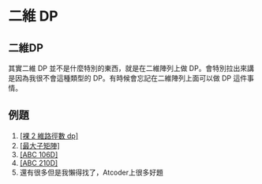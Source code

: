 # 二維 DP

## 二維DP

其實二維 DP 並不是什麼特別的東西，就是在二維陣列上做 DP。會特別拉出來講是因為我很不會這種類型的 DP。有時候會忘記在二維陣列上面可以做 DP 這件事情。

## 例題

1. [\[裸 2 維路徑數 dp\]](https://atcoder.jp/contests/dp/tasks/dp_h)
2. [\[最大子矩陣\]](https://acm.timus.ru/problem.aspx?space=1&num=1146)
3. [\[ABC 106D\]](https://atcoder.jp/contests/abc106/tasks/abc106_d)
4. [\[ABC 210D\]](https://atcoder.jp/contests/abc210/tasks/abc210_d)
5. 還有很多但是我懶得找了，Atcoder上很多好題



